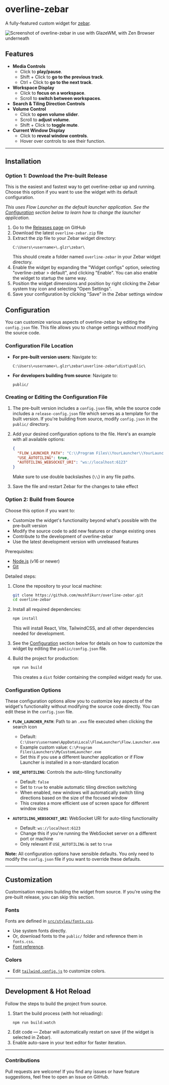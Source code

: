 # overline-zebar

A fully-featured custom widget for [zebar](https://github.com/glzr-io/zebar).

![Screenshot of overline-zebar in use with GlazeWM, with Zen Browser underneath](https://github.com/user-attachments/assets/333feb9c-225d-4be9-84db-cbdc7010e698)

## Features

- **Media Controls**
  - Click to **play/pause**.
  - Shift + Click to **go to the previous track**.
  - Ctrl + Click to **go to the next track**.
- **Workspace Display**
  - Click to **focus on a workspace**.
  - Scroll to **switch between workspaces**.
- **Search & Tiling Direction Controls**
- **Volume Control**
  - Click to **open volume slider**.
  - Scroll to **adjust volume**.
  - Shift + Click to **toggle mute**.
- **Current Window Display**
  - Click to **reveal window controls**.
  - Hover over controls to see their function.

---

## Installation

### Option 1: Download the Pre-built Release

This is the easiest and fastest way to get overline-zebar up and running. Choose this option if you want to use the widget with its default configuration.

_This uses Flow Launcher as the default launcher application. See the [Configuration](#configuration) section below to learn how to change the launcher application._

1. Go to the [Releases page](https://github.com/mushfikurr/overline-zebar/releases) on GitHub
2. Download the latest `overline-zebar.zip` file
3. Extract the zip file to your Zebar widget directory:
   ```
   C:\Users\<username>\.glzr\zebar\
   ```
   This should create a folder named `overline-zebar` in your Zebar widget directory.
4. Enable the widget by expanding the "Widget configs" option, selecting "overline-zebar > default", and clicking "Enable". You can also enable the widget to startup the same way.
5. Position the widget dimensions and position by right clicking the Zebar system tray icon and selecting "Open Settings".
6. Save your configuration by clicking "Save" in the Zebar settings window

## Configuration

You can customize various aspects of overline-zebar by editing the `config.json` file. This file allows you to change settings without modifying the source code.

### Configuration File Location

- **For pre-built version users**: Navigate to:

  ```
  C:\Users\<username>\.glzr\zebar\overline-zebar\dist\public\
  ```

- **For developers building from source**: Navigate to:
  ```
  public/
  ```

### Creating or Editing the Configuration File

1. The pre-built version includes a `config.json` file, while the source code includes a `release-config.json` file which serves as a template for the built version. If you're building from source, modify `config.json` in the `public/` directory.

2. Add your desired configuration options to the file. Here's an example with all available options:

   ```json
   {
     "FLOW_LAUNCHER_PATH": "C:\\Program Files\\YourLauncher\\YourLauncher.exe",
     "USE_AUTOTILING": true,
     "AUTOTILING_WEBSOCKET_URI": "ws://localhost:6123"
   }
   ```

   Make sure to use double backslashes (`\\`) in any file paths.

3. Save the file and restart Zebar for the changes to take effect

### Option 2: Build from Source

Choose this option if you want to:

- Customize the widget's functionality beyond what's possible with the pre-built version
- Modify the source code to add new features or change existing ones
- Contribute to the development of overline-zebar
- Use the latest development version with unreleased features

Prerequisites:

- [Node.js](https://nodejs.org/) (v16 or newer)
- [Git](https://git-scm.com/)

Detailed steps:

1. Clone the repository to your local machine:

   ```sh
   git clone https://github.com/mushfikurr/overline-zebar.git
   cd overline-zebar
   ```

2. Install all required dependencies:

   ```sh
   npm install
   ```

   This will install React, Vite, TailwindCSS, and all other dependencies needed for development.

3. See the [Configuration](#configuration) section below for details on how to customize the widget by editing the `public/config.json` file.

4. Build the project for production:
   ```sh
   npm run build
   ```
   This creates a `dist` folder containing the compiled widget ready for use.

### Configuration Options

These configuration options allow you to customize key aspects of the widget's functionality without modifying the source code directly. You can edit these in the `config.json` file.

- **`FLOW_LAUNCHER_PATH`**: Path to an `.exe` file executed when clicking the search icon

  - Default: `C:\Users\username\AppData\Local\FlowLauncher\Flow.Launcher.exe`
  - Example custom value: `C:\Program Files\Launchers\MyCustomLauncher.exe`
  - Set this if you use a different launcher application or if Flow Launcher is installed in a non-standard location

- **`USE_AUTOTILING`**: Controls the auto-tiling functionality

  - Default: `false`
  - Set to `true` to enable automatic tiling direction switching
  - When enabled, new windows will automatically switch tiling directions based on the size of the focused window
  - This creates a more efficient use of screen space for different window sizes

- **`AUTOTILING_WEBSOCKET_URI`**: WebSocket URI for auto-tiling functionality
  - Default: `ws://localhost:6123`
  - Change this if you're running the WebSocket server on a different port or machine
  - Only relevant if `USE_AUTOTILING` is set to `true`

**Note:** All configuration options have sensible defaults. You only need to modify the `config.json` file if you want to override these defaults.

---

## Customization

Customisation requires building the widget from source. If you're using the pre-built release, you can skip this section.

### Fonts

Fonts are defined in [`src/styles/fonts.css`](src/styles/fonts.css).

- Use system fonts directly.
- Or, download fonts to the `public/` folder and reference them in `fonts.css`.
- [Font reference](https://developer.mozilla.org/en-US/docs/Web/CSS/font).

### Colors

- Edit [`tailwind.config.js`](tailwind.config.js) to customize colors.

---

## Development & Hot Reload

Follow the steps to build the project from source.

1. Start the build process (with hot reloading):
   ```sh
   npm run build:watch
   ```
2. Edit code — Zebar will automatically restart on save (if the widget is selected in Zebar).
3. Enable auto-save in your text editor for faster iteration.

---

### Contributions

Pull requests are welcome! If you find any issues or have feature suggestions, feel free to open an issue on GitHub.

